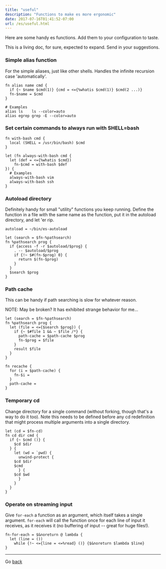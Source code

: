 ```yaml
---
title: "useful"
description: "Functions to make es more ergonomic"
date: 2017-07-16T01:41:52-07:00
url: /es/useful.html
---
```


Here are some handy es functions.  Add them to your configuration to taste.

This is a living doc, for sure, expected to expand. Send in your suggestions.

### Simple alias function

For the simple aliases, just like other shells.  Handles the infinite recursion case 'automatically'.

```
fn alias name cmd {
  if {~ $name $cmd(1)} {cmd = <={%whatis $cmd(1)} $cmd(2 ...)}
  fn-$name = $cmd
}

# Examples
alias ls    ls --color=auto
alias egrep grep -E --color=auto
```

### Set certain commands to always run with SHELL=bash

```
fn with-bash cmd {
  local (SHELL = /usr/bin/bash) $cmd
}

let (fn always-with-bash cmd {
  let (def = <={%whatis $cmd})
    fn-$cmd = with-bash $def
}) {
  # Examples
  always-with-bash vim
  always-with-bash ssh
}
```

### Autoload directory

Definitely handy for small "utility" functions you keep running.  Define the function in a file with the same name as the function, put it in the autoload directory, and let 'er rip.

```
autoload = ~/bin/es-autoload

let (search = $fn-%pathsearch)
fn %pathsearch prog {
  if {access -f -r $autoload/$prog} {
    . -- $autoload/$prog
    if {!~ $#(fn-$prog) 0} {
      return $(fn-$prog)
    }
  }
  $search $prog
}
```

### Path cache

This can be handy if path searching is slow for whatever reason.

NOTE: May be broken? It has exhibited strange behavior for me...

```
let (search = $fn-%pathsearch)
fn %pathsearch prog {
  let (file = <={$search $prog}) {
    if {~ $#file 1 && ~ $file /*} {
      path-cache = $path-cache $prog
      fn-$prog = $file
    }
    result $file
  }
}

fn recache {
  for (i = $path-cache) {
    fn-$i =
  }
  path-cache =
}
```

### Temporary cd

Change directory for a single command (without forking,
though that's a way to do it too).  Note this needs to
be defined before any cd redefinition that might process
multiple arguments into a single directory.

```
let (cd = $fn-cd)
fn cd dir cmd {
  if {~ $cmd ()} {
    $cd $dir
  } {
    let (wd = `pwd) {
      unwind-protect {
	$cd $dir
	$cmd
      } {
	$cd $wd
      }
    }
  }
}
```

### Operate on streaming input

Give `for-each` a function as an argument, which itself takes a single argument.  `for-each` will call the function once for each line of input it receives, as it receives it (no buffering of input -- great for huge files!).

```
fn-for-each = $&noreturn @ lambda {
  let (line = ())
    while {!~ <={line = <=%read} ()} {$&noreturn $lambda $line}
}
```

---

Go [back](index.html)
